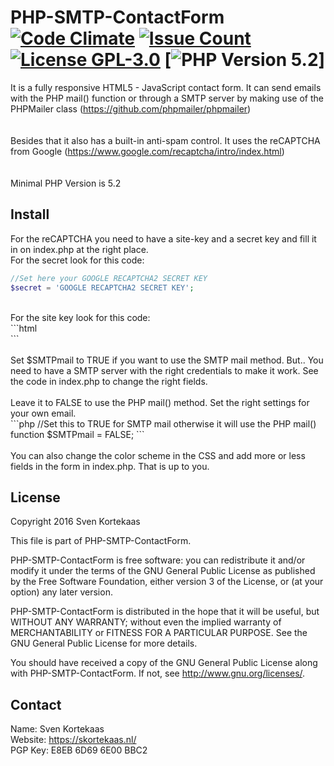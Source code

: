 # PHP-SMTP-ContactForm [![Code Climate](https://codeclimate.com/github/SvenKortekaas/PHP-SMTP-ContactForm/badges/gpa.svg)](https://codeclimate.com/github/SvenKortekaas/PHP-SMTP-ContactForm) [![Issue Count](https://codeclimate.com/github/SvenKortekaas/PHP-SMTP-ContactForm/badges/issue_count.svg)](https://codeclimate.com/github/SvenKortekaas/PHP-SMTP-ContactForm) [![License 	GPL-3.0](https://img.shields.io/badge/license-%09GPL--3.0-blue.svg)](https://www.gnu.org/licenses/gpl-3.0-standalone.html) [![PHP Version 5.2](https://img.shields.io/badge/PHP%20Version-5.2-blue.svg)]
It is a fully responsive HTML5 - JavaScript contact form. It can send emails with the PHP mail() function or through a SMTP server by making use of the PHPMailer class (https://github.com/phpmailer/phpmailer)<br>
<br><br>
Besides that it also has a built-in anti-spam control. It uses the reCAPTCHA from Google (https://www.google.com/recaptcha/intro/index.html)<br>
<br><br>
Minimal PHP Version is 5.2<br>

## Install
For the reCAPTCHA you need to have a site-key and a secret key and fill it in on index.php at the right place.
<br>
For the secret look for this code:<br>
```php
//Set here your GOOGLE RECAPTCHA2 SECRET KEY
$secret = 'GOOGLE RECAPTCHA2 SECRET KEY';
```
<br>
For the site key look for this code:<br>
```html
</div>
<div class="g-recaptcha" data-sitekey="GOOGLE RECAPTCHA2 WEBSITE KEY"></div>
<div>
```
<br><br>
Set $SMTPmail to TRUE if you want to use the SMTP mail method. But.. You need to have a SMTP server with the right credentials to make it work. See the code in index.php to change the right fields.
<br><br>
Leave it to FALSE to use the PHP mail() method. Set the right settings for your own email.
<br>
```php
//Set this to TRUE for SMTP mail otherwise it will use the PHP mail() function
$SMTPmail = FALSE; 
```
<br><br>
You can also change the color scheme in the CSS and add more or less fields in the form in index.php. That is up to you.

## License
Copyright 2016 Sven Kortekaas

This file is part of PHP-SMTP-ContactForm.
 
PHP-SMTP-ContactForm is free software: you can redistribute it and/or modify
it under the terms of the GNU General Public License as published by
the Free Software Foundation, either version 3 of the License, or
(at your option) any later version.

PHP-SMTP-ContactForm is distributed in the hope that it will be useful,
but WITHOUT ANY WARRANTY; without even the implied warranty of
MERCHANTABILITY or FITNESS FOR A PARTICULAR PURPOSE.  See the
GNU General Public License for more details.

You should have received a copy of the GNU General Public License
along with PHP-SMTP-ContactForm.  If not, see <http://www.gnu.org/licenses/>.

## Contact
Name: Sven Kortekaas<br>
Website: https://skortekaas.nl/<br>
PGP Key: E8EB 6D69 6E00 BBC2
